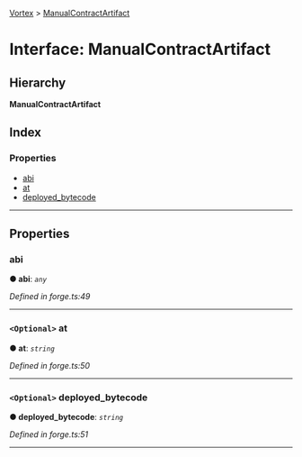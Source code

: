[Vortex](../README.md) > [ManualContractArtifact](../interfaces/manualcontractartifact.md)

# Interface: ManualContractArtifact

## Hierarchy

**ManualContractArtifact**

## Index

### Properties

* [abi](manualcontractartifact.md#abi)
* [at](manualcontractartifact.md#at)
* [deployed_bytecode](manualcontractartifact.md#deployed_bytecode)

---

## Properties

<a id="abi"></a>

###  abi

**● abi**: *`any`*

*Defined in forge.ts:49*

___
<a id="at"></a>

### `<Optional>` at

**● at**: *`string`*

*Defined in forge.ts:50*

___
<a id="deployed_bytecode"></a>

### `<Optional>` deployed_bytecode

**● deployed_bytecode**: *`string`*

*Defined in forge.ts:51*

___

